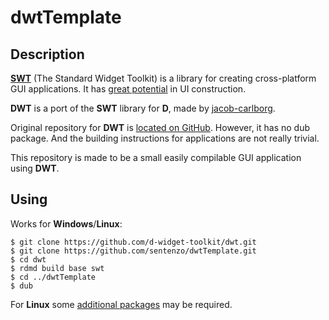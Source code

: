 # dwtTemplate

## Description

[**SWT**](http://www.eclipse.org/swt/) (The Standard Widget Toolkit) is a library for creating cross-platform GUI applications. 
It has [great potential](http://www.java2s.com/Code/Java/SWT-JFace-Eclipse/CatalogSWT-JFace-Eclipse.htm) in UI construction.

**DWT** is a port of the **SWT** library for **D**, made by [jacob-carlborg](https://github.com/jacob-carlborg).

Original repository for **DWT** is [located on GitHub](https://github.com/d-widget-toolkit/dwt). However, it has no dub package. 
And the building instructions for applications are not really trivial.

This repository is made to be a small easily compilable GUI application using **DWT**.

## Using
Works for **Windows**/**Linux**:

    $ git clone https://github.com/d-widget-toolkit/dwt.git
    $ git clone https://github.com/sentenzo/dwtTemplate.git
    $ cd dwt
    $ rdmd build base swt 
    $ cd ../dwtTemplate
    $ dub

For **Linux** some [additional packages](https://github.com/d-widget-toolkit/dwt#linux) may be required.
